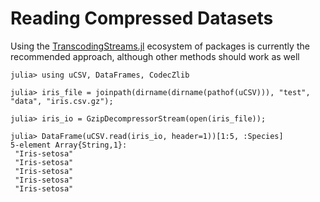 # Reading Compressed Datasets

Using the [TranscodingStreams.jl](https://github.com/bicycle1885/TranscodingStreams.jl#codec-packages) ecosystem of packages is currently the recommended approach, although other methods should work as well
```jldoctest
julia> using uCSV, DataFrames, CodecZlib

julia> iris_file = joinpath(dirname(dirname(pathof(uCSV))), "test", "data", "iris.csv.gz");

julia> iris_io = GzipDecompressorStream(open(iris_file));

julia> DataFrame(uCSV.read(iris_io, header=1))[1:5, :Species]
5-element Array{String,1}:
 "Iris-setosa"
 "Iris-setosa"
 "Iris-setosa"
 "Iris-setosa"
 "Iris-setosa"

```
